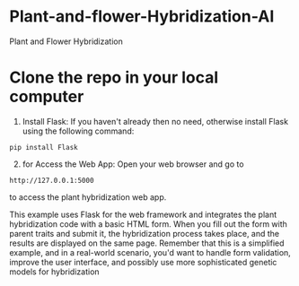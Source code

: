 # Plant-and-flower-Hybridization-AI
Plant and Flower Hybridization

# Clone the repo in your local computer

1. Install Flask:
If you haven't already then no need, otherwise install Flask using the following command:
```
pip install Flask
```
2. for Access the Web App:
Open your web browser and go to
```
http://127.0.0.1:5000
```
to access the plant hybridization web app.

This example uses Flask for the web framework and integrates the plant hybridization code with a basic HTML form. When you fill out the form with parent traits and submit it, the hybridization process takes place, and the results are displayed on the same page. Remember that this is a simplified example, and in a real-world scenario, you'd want to handle form validation, improve the user interface, and possibly use more sophisticated genetic models for hybridization
